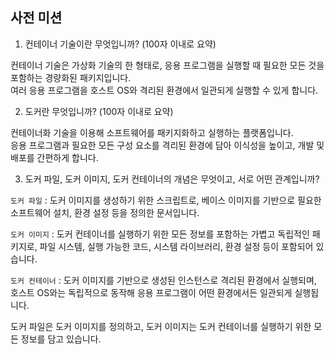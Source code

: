 ## 사전 미션
1. 컨테이너 기술이란 무엇입니까? (100자 이내로 요약)

컨테이너 기술은 가상화 기술의 한 형태로, 응용 프로그램을 실행할 때 필요한 모든 것을 포함하는 경량화된 패키지입니다. </br>
여러 응용 프로그램을 호스트 OS와 격리된 환경에서 일관되게 실행할 수 있게 합니다.

2. 도커란 무엇입니까? (100자 이내로 요약)

컨테이너화 기술을 이용해 소프트웨어를 패키지화하고 실행하는 플랫폼입니다. </br>
응용 프로그램과 필요한 모든 구성 요소를 격리된 환경에 담아 이식성을 높이고, 개발 및 배포를 간편하게 합니다.

3. 도커 파일, 도커 이미지, 도커 컨테이너의 개념은 무엇이고, 서로 어떤 관계입니까?

`도커 파일` : 도커 이미지를 생성하기 위한 스크립트로, 베이스 이미지를 기반으로 필요한 소프트웨어 설치, 환경 설정 등을 정의한 문서입니다.

`도커 이미지` : 도커 컨테이너를 실행하기 위한 모든 정보를 포함하는 가볍고 독립적인 패키지로, 파일 시스템, 실행 가능한 코드, 시스템 라이브러리, 환경 설정 등이 포함되어 있습니다.

`도커 컨테이너` : 도커 이미지를 기반으로 생성된 인스턴스로 격리된 환경에서 실행되며, 호스트 OS와는 독립적으로 동작해
응용 프로그램이 어떤 환경에서든 일관되게 실행됩니다.

도커 파일은 도커 이미지를 정의하고, 도커 이미지는 도커 컨테이너를 실행하기 위한 모든 정보를 담고 있습니다.
